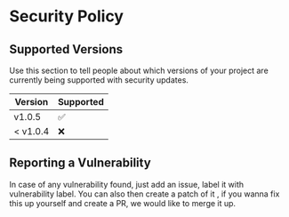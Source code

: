 # Security Policy

## Supported Versions

Use this section to tell people about which versions of your project are
currently being supported with security updates.

| Version | Supported          |
| ------- | ------------------ |
| v1.0.5   | :white_check_mark: |
| < v1.0.4   | :x:                |

## Reporting a Vulnerability

In case of any vulnerability found, just add an issue, label it with vulnerability label. You can also then create a patch of it , if you wanna fix this up yourself and create a PR, we would like to merge it up.
